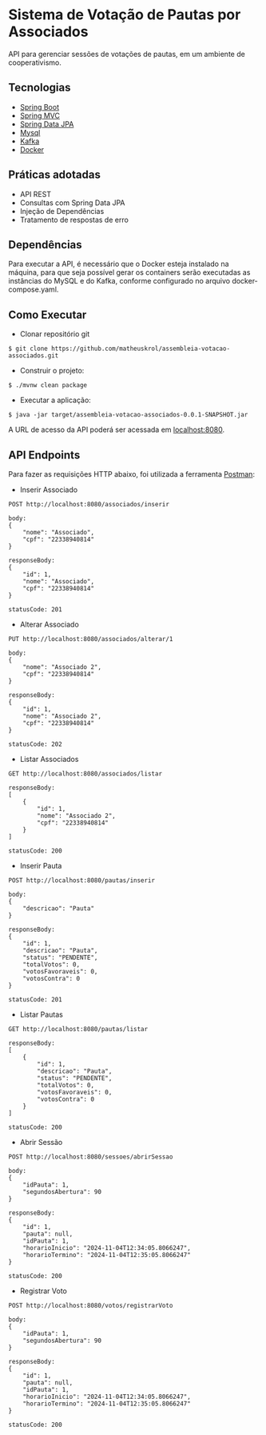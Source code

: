 # Sistema de Votação de Pautas por Associados

API para gerenciar sessões de votações de pautas, em um ambiente de cooperativismo.

## Tecnologias

- [Spring Boot](https://spring.io/projects/spring-boot)
- [Spring MVC](https://docs.spring.io/spring-framework/reference/web/webmvc.html)
- [Spring Data JPA](https://spring.io/projects/spring-data-jpa)
- [Mysql](https://dev.mysql.com/downloads/)
- [Kafka](https://bitnami.com/stack/kafka/containers)
- [Docker](https://www.docker.com/)

## Práticas adotadas

- API REST
- Consultas com Spring Data JPA
- Injeção de Dependências
- Tratamento de respostas de erro

## Dependências

Para executar a API, é necessário que o Docker esteja instalado na máquina, para que seja possível gerar os containers serão executadas as instâncias do MySQL e do Kafka, conforme configurado no arquivo docker-compose.yaml.

## Como Executar

- Clonar repositório git
```
$ git clone https://github.com/matheuskrol/assembleia-votacao-associados.git
```
- Construir o projeto:
```
$ ./mvnw clean package
```
- Executar a aplicação:
```
$ java -jar target/assembleia-votacao-associados-0.0.1-SNAPSHOT.jar
```

A URL de acesso da API poderá ser acessada em [localhost:8080](http://localhost:8080).

## API Endpoints

Para fazer as requisições HTTP abaixo, foi utilizada a ferramenta [Postman](https://www.postman.com/):

- Inserir Associado
```
POST http://localhost:8080/associados/inserir

body:
{
    "nome": "Associado",
    "cpf": "22338940814"
}

responseBody:
{
    "id": 1,
    "nome": "Associado",
    "cpf": "22338940814"
}

statusCode: 201
```
- Alterar Associado
```
PUT http://localhost:8080/associados/alterar/1

body:
{
    "nome": "Associado 2",
    "cpf": "22338940814"
}

responseBody:
{
    "id": 1,
    "nome": "Associado 2",
    "cpf": "22338940814"
}

statusCode: 202
```
- Listar Associados
```
GET http://localhost:8080/associados/listar

responseBody:
[
    {
        "id": 1,
        "nome": "Associado 2",
        "cpf": "22338940814"
    }
]

statusCode: 200
```
- Inserir Pauta
```
POST http://localhost:8080/pautas/inserir

body:
{
    "descricao": "Pauta"
}

responseBody:
{
    "id": 1,
    "descricao": "Pauta",
    "status": "PENDENTE",
    "totalVotos": 0,
    "votosFavoraveis": 0,
    "votosContra": 0
}

statusCode: 201
```
- Listar Pautas
```
GET http://localhost:8080/pautas/listar

responseBody:
[
    {
        "id": 1,
        "descricao": "Pauta",
        "status": "PENDENTE",
        "totalVotos": 0,
        "votosFavoraveis": 0,
        "votosContra": 0
    }
]

statusCode: 200
```
- Abrir Sessão
```
POST http://localhost:8080/sessoes/abrirSessao

body:
{
    "idPauta": 1,
    "segundosAbertura": 90
}

responseBody:
{
    "id": 1,
    "pauta": null,
    "idPauta": 1,
    "horarioInicio": "2024-11-04T12:34:05.8066247",
    "horarioTermino": "2024-11-04T12:35:05.8066247"
}

statusCode: 200
```
- Registrar Voto
```
POST http://localhost:8080/votos/registrarVoto

body:
{
    "idPauta": 1,
    "segundosAbertura": 90
}

responseBody:
{
    "id": 1,
    "pauta": null,
    "idPauta": 1,
    "horarioInicio": "2024-11-04T12:34:05.8066247",
    "horarioTermino": "2024-11-04T12:35:05.8066247"
}

statusCode: 200
```
